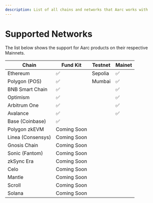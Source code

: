```yaml
---
description: List of all chains and networks that Aarc works with
---
```


# Supported Networks

The list below shows the support for Aarc products on their respective Mainnets.

<table><thead><tr><th>Chain</th><th>Fund Kit</th><th data-hidden>Testnet</th><th data-hidden>Mainet</th></tr></thead><tbody><tr><td>Ethereum</td><td>✅ </td><td>Sepolia </td><td>✅</td></tr><tr><td>Polygon (POS)</td><td>✅ </td><td>Mumbai</td><td>✅</td></tr><tr><td>BNB Smart Chain</td><td>✅</td><td></td><td>✅</td></tr><tr><td>Optimism</td><td>✅</td><td></td><td>✅</td></tr><tr><td>Arbitrum One</td><td>✅</td><td></td><td>✅</td></tr><tr><td>Avalance</td><td>✅</td><td></td><td>✅</td></tr><tr><td>Base (Coinbase)</td><td>✅</td><td></td><td></td></tr><tr><td>Polygon zkEVM</td><td>Coming Soon</td><td></td><td></td></tr><tr><td>Linea (Consensys)</td><td>Coming Soon</td><td></td><td></td></tr><tr><td>Gnosis Chain</td><td>Coming Soon</td><td></td><td></td></tr><tr><td>Sonic (Fantom)</td><td>Coming Soon</td><td></td><td></td></tr><tr><td>zkSync Era</td><td>Coming Soon</td><td></td><td></td></tr><tr><td>Celo</td><td>Coming Soon</td><td></td><td></td></tr><tr><td>Mantle</td><td>Coming Soon</td><td></td><td></td></tr><tr><td>Scroll</td><td>Coming Soon</td><td></td><td></td></tr><tr><td>Solana</td><td>Coming Soon</td><td></td><td></td></tr></tbody></table>

